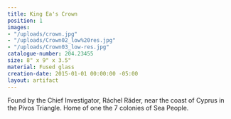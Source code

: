 ```yaml
---
title: King Ea's Crown
position: 1
images:
- "/uploads/crown.jpg"
- "/uploads/Crown02_low%20res.jpg"
- "/uploads/Crown03_low-res.jpg"
catalogue-number: 204.23455
size: 8" x 9" x 3.5"
material: Fused glass
creation-date: 2015-01-01 00:00:00 -05:00
layout: artifact
---
```


Found by the Chief Investigator, Ráchel Räder, near the coast of Cyprus in the Pivos Triangle. Home of one the 7 colonies of Sea People.
